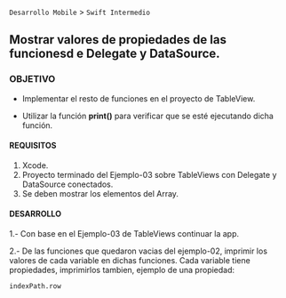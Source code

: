 
`Desarrollo Mobile` > `Swift Intermedio`


## Mostrar valores de propiedades de las funcionesd e Delegate y DataSource.

### OBJETIVO

- Implementar el resto de funciones en el proyecto de TableView.

- Utilizar la función **print()** para verificar que se esté ejecutando dicha función.


#### REQUISITOS

1. Xcode.
2. Proyecto terminado del Ejemplo-03 sobre TableViews con Delegate y DataSource conectados.
3. Se deben mostrar los elementos del Array.

#### DESARROLLO

1.- Con base en el Ejemplo-03 de TableViews continuar la app.

2.- De las funciones que quedaron vacias del ejemplo-02, imprimir los valores de cada variable en dichas funciones. Cada variable tiene propiedades, imprimirlos tambien, ejemplo de una propiedad:

```
indexPath.row
```



